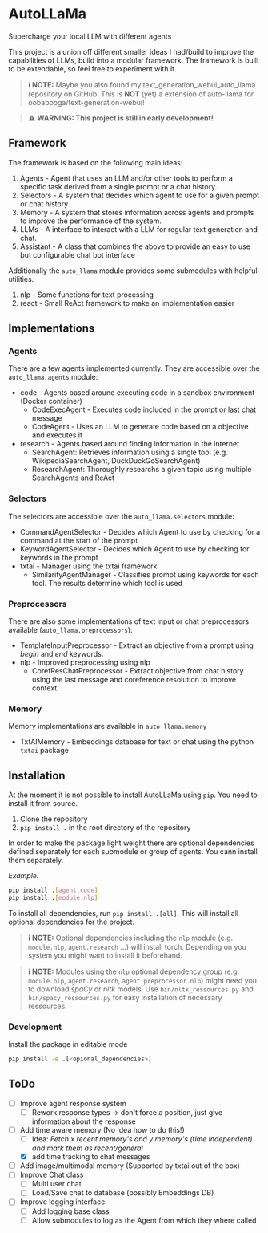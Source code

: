 # AutoLLaMa

Supercharge your local LLM with different agents

This project is a union off different smaller ideas I had/build to improve the capabilities of LLMs, build into a modular framework. The framework is built to be extendable, so feel free to experiment with it.

> **ℹ️ NOTE:** Maybe you also found my text_generation_webui_auto_llama repository on GitHub. This is **NOT** (yet) a extension of auto-llama for oobabooga/text-generation-webui!

> **⚠️ WARNING: This project is still in early development!**

## Framework

The framework is based on the following main ideas:

1. Agents - Agent that uses an LLM and/or other tools to perform a specific task derived from a single prompt or a chat history.
2. Selectors - A system that decides which agent to use for a given prompt or chat history.
3. Memory - A system that stores information across agents and prompts to improve the performance of the system.
4. LLMs - A interface to interact with a LLM for regular text generation and chat.
5. Assistant - A class that combines the above to provide an easy to use but configurable chat bot interface

Additionally the `auto_llama` module provides some submodules with helpful utilities.

1. nlp - Some functions for text processing
2. react - Small ReAct framework to make an implementation easier

## Implementations

### Agents

There are a few agents implemented currently. They are accessible over the `auto_llama.agents` module:

- code - Agents based around executing code in a sandbox environment (Docker container)
  - CodeExecAgent - Executes code included in the prompt or last chat message
  - CodeAgent - Uses an LLM to generate code based on a objective and executes it
- research - Agents based around finding information in the internet
  - SearchAgent: Retrieves information using a single tool (e.g. WikipediaSearchAgent, DuckDuckGoSearchAgent)
  - ResearchAgent: Thoroughly researchs a given topic using multiple SearchAgents and ReAct

### Selectors

The selectors are accessible over the `auto_llama.selectors` module:

- CommandAgentSelector - Decides which Agent to use by checking for a command at the start of the prompt
- KeywordAgentSelector - Decides which Agent to use by checking for keywords in the prompt
- txtai - Manager using the txtai framework
  - SimilarityAgentManager - Classifies prompt using keywords for each tool. The results determine which tool is used

### Preprocessors

There are also some implementations of text input or chat preprocessors available (`auto_llama.preprocessors`):

- TemplateInputPreprocessor - Extract an objective from a prompt using _begin_ and _end_ keywords.
- nlp - Improved preprocessing using nlp
  - CorefResChatPreprocessor - Extract objective from chat history using the last message and coreference resolution to improve context

### Memory

Memory implementations are available in `auto_llama.memory`

- TxtAIMemory - Embeddings database for text or chat using the python `txtai` package

## Installation

At the moment it is not possible to install AutoLLaMa using `pip`. You need to install it from source.

1. Clone the repository
2. `pip install .` in the root directory of the repository

In order to make the package light weight there are optional dependencies defined separately for each submodule or group of agents. You cann install them separately.

_Example:_

```bash
pip install .[agent.code]
pip install .[module.nlp]
```

To install all dependencies, run `pip install .[all]`. This will install all optional dependencies for the project.

> **ℹ️ NOTE:** Optional dependencies including the `nlp` module (e.g. `module.nlp`, `agent.research` ...) will install torch. Depending on you system you might want to install it beforehand.

> **ℹ️ NOTE:** Modules using the `nlp` optional dependency group (e.g. `module.nlp`, `agent.research`, `agent.preprocessor.nlp`) might need you to download _spaCy_ or _nltk_ models. Use `bin/nltk_ressources.py` and `bin/spacy_ressources.py` for easy installation of necessary ressources.

### Development

Install the package in editable mode

```bash
pip install -e .[<opional_dependencies>]
```

## ToDo

- [ ] Improve agent response system
  - [ ] Rework response types -> don't force a position, just give information about the response
- [ ] Add time aware memory (No Idea how to do this!)
  - [ ] Idea: _Fetch x recent memory's and y memory's (time independent) and mark them as recent/general_
  - [x] add time tracking to chat messages
- [ ] Add image/multimodal memory (Supported by txtai out of the box)
- [ ] Improve Chat class
  - [ ] Multi user chat
  - [ ] Load/Save chat to database (possibly Embeddings DB)
- [ ] Improve logging interface
  - [ ] Add logging base class
  - [ ] Allow submodules to log as the Agent from which they where called
